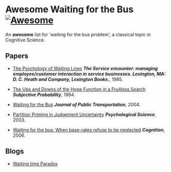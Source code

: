 # Awesome Waiting for the Bus [![Awesome](https://awesome.re/badge.svg)](https://awesome.re)
An **awesome** list for 'waiting for the bus problem', a classical topic in Cognitive Science.

## Papers

* [The Psychology of Waiting Lines](https://davidmaister.com/wp-content/themes/davidmaister/pdf/PsycholgyofWaitingLines751.pdf) ***The Service encounter: managing employee/customer interaction in service businesses. Lexington, MA: D. C. Heath and Company, Lexington Books.***, 1985.

* [The Ups and Downs of the Hope Function in a Fruitless Search](https://www.gwern.net/docs/statistics/bayes/1994-falk) ***Subjective Probability***, 1994.

* [Waiting for the Bus](https://scholarcommons.usf.edu/jpt/vol7/iss4/4/) ***Journal of Public Transportation***, 2004.

* [Partition Priming in Judgement Uncertainty](http://sage.cnpereading.com/paragraph/download/?doi=10.1111/1467-9280.02431) ***Psychological Science***, 2003.

* [Waiting for the bus: When base-rates refuse to be neglected](https://www.gwern.net/docs/statistics/bayes/2007-teigen.pdf) ***Cognition***, 2006.






## Blogs

* [Waiting time Paradox](https://jakevdp.github.io/blog/2018/09/13/waiting-time-paradox/)

